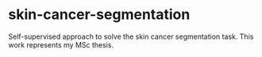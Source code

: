 # skin-cancer-segmentation
Self-supervised approach to solve the skin cancer segmentation task. This work represents my MSc thesis.
